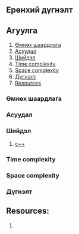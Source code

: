 #

## Ерөнхий дүгнэлт

## Агуулга

1. [Өмнөх шаардлага](#өмнөх-шаардлага)
2. [Асуудал](#асуудал)
3. [Шийдэл](#шийдэл)
4. [Time complexity](#time-complexity)
5. [Space complexity](#space-complexity)
6. [Дүгнэлт](#дүгнэлт)
7. [Resources](#resources)

### Өмнөх шаардлага

### Асуудал

### Шийдэл

1. [c++](cpp-solution.md)

### Time complexity

### Space complexity

### Дүгнэлт

## Resources:

1. []()
